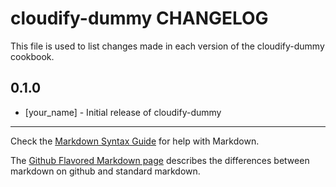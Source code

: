 cloudify-dummy CHANGELOG
========================

This file is used to list changes made in each version of the cloudify-dummy cookbook.

0.1.0
-----
- [your_name] - Initial release of cloudify-dummy

- - -
Check the [Markdown Syntax Guide](http://daringfireball.net/projects/markdown/syntax) for help with Markdown.

The [Github Flavored Markdown page](http://github.github.com/github-flavored-markdown/) describes the differences between markdown on github and standard markdown.
